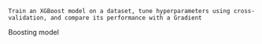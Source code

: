 	Train an XGBoost model on a dataset, tune hyperparameters using cross-validation, and compare its performance with a Gradient 
Boosting model
